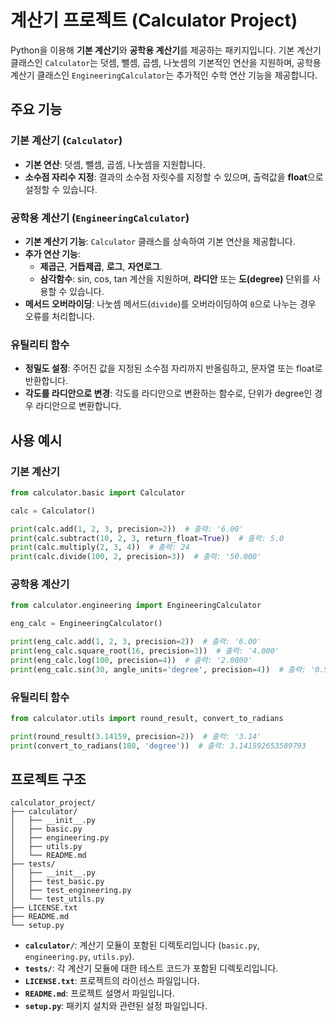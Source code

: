 # 계산기 프로젝트 (Calculator Project)

Python을 이용해 **기본 계산기**와 **공학용 계산기**를 제공하는 패키지입니다. 기본 계산기 클래스인 `Calculator`는 덧셈, 뺄셈, 곱셈, 나눗셈의 기본적인 연산을 지원하며, 공학용 계산기 클래스인 `EngineeringCalculator`는 추가적인 수학 연산 기능을 제공합니다.

## 주요 기능

### 기본 계산기 (`Calculator`)
- **기본 연산**: 덧셈, 뺄셈, 곱셈, 나눗셈을 지원합니다.
- **소수점 자리수 지정**: 결과의 소수점 자릿수를 지정할 수 있으며, 출력값을 **float**으로 설정할 수 있습니다.

### 공학용 계산기 (`EngineeringCalculator`)
- **기본 계산기 기능**: `Calculator` 클래스를 상속하여 기본 연산을 제공합니다.
- **추가 연산 기능**:
  - **제곱근**, **거듭제곱**, **로그**, **자연로그**.
  - **삼각함수**: sin, cos, tan 계산을 지원하며, **라디안** 또는 **도(degree)** 단위를 사용할 수 있습니다.
- **메서드 오버라이딩**: 나눗셈 메서드(`divide`)를 오버라이딩하여 `0`으로 나누는 경우 오류를 처리합니다.

### 유틸리티 함수
- **정밀도 설정**: 주어진 값을 지정된 소수점 자리까지 반올림하고, 문자열 또는 float로 반환합니다.
- **각도를 라디안으로 변경**: 각도를 라디안으로 변환하는 함수로, 단위가 degree인 경우 라디안으로 변환합니다.

## 사용 예시

### 기본 계산기
```python
from calculator.basic import Calculator

calc = Calculator()

print(calc.add(1, 2, 3, precision=2))  # 출력: '6.00'
print(calc.subtract(10, 2, 3, return_float=True))  # 출력: 5.0
print(calc.multiply(2, 3, 4))  # 출력: 24
print(calc.divide(100, 2, precision=3))  # 출력: '50.000'
```

### 공학용 계산기
```python
from calculator.engineering import EngineeringCalculator

eng_calc = EngineeringCalculator()

print(eng_calc.add(1, 2, 3, precision=2))  # 출력: '6.00'
print(eng_calc.square_root(16, precision=3))  # 출력: '4.000'
print(eng_calc.log(100, precision=4))  # 출력: '2.0000'
print(eng_calc.sin(30, angle_units='degree', precision=4))  # 출력: '0.5000'
```

### 유틸리티 함수
```python
from calculator.utils import round_result, convert_to_radians

print(round_result(3.14159, precision=2))  # 출력: '3.14'
print(convert_to_radians(180, 'degree'))  # 출력: 3.141592653589793
```

## 프로젝트 구조

```
calculator_project/
├── calculator/
│   ├── __init__.py
│   ├── basic.py
│   ├── engineering.py
│   ├── utils.py
│   └── README.md
├── tests/
│   ├── __init__.py
│   ├── test_basic.py
│   ├── test_engineering.py
│   └── test_utils.py
├── LICENSE.txt
├── README.md
└── setup.py
```

- **`calculator/`**: 계산기 모듈이 포함된 디렉토리입니다 (`basic.py`, `engineering.py`, `utils.py`).
- **`tests/`**: 각 계산기 모듈에 대한 테스트 코드가 포함된 디렉토리입니다.
- **`LICENSE.txt`**: 프로젝트의 라이선스 파일입니다.
- **`README.md`**: 프로젝트 설명서 파일입니다.
- **`setup.py`**: 패키지 설치와 관련된 설정 파일입니다.